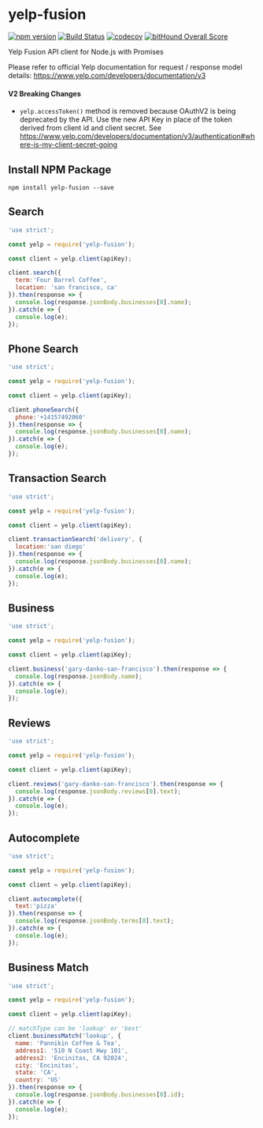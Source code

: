 # yelp-fusion
[![npm version](https://badge.fury.io/js/yelp-fusion.svg)](https://badge.fury.io/js/yelp-fusion) [![Build Status](https://travis-ci.org/tonybadguy/yelp-fusion.svg?branch=master)](https://travis-ci.org/tonybadguy/yelp-fusion) [![codecov](https://codecov.io/gh/tonybadguy/yelp-fusion/branch/master/graph/badge.svg)](https://codecov.io/gh/tonybadguy/yelp-fusion) [![bitHound Overall Score](https://www.bithound.io/github/tonybadguy/yelp-fusion/badges/score.svg)](https://www.bithound.io/github/tonybadguy/yelp-fusion)

Yelp Fusion API client for Node.js with Promises

Please refer to official Yelp documentation for request / response model details:
https://www.yelp.com/developers/documentation/v3

#### V2 Breaking Changes
* ```yelp.accessToken()``` method is removed because OAuthV2 is being deprecated by the API. Use the new API Key in place of the token derived from client id and client secret. See https://www.yelp.com/developers/documentation/v3/authentication#where-is-my-client-secret-going

## Install NPM Package
```
npm install yelp-fusion --save
```

## Search
```javascript
'use strict';

const yelp = require('yelp-fusion');

const client = yelp.client(apiKey);

client.search({
  term:'Four Barrel Coffee',
  location: 'san francisco, ca'
}).then(response => {
  console.log(response.jsonBody.businesses[0].name);
}).catch(e => {
  console.log(e);
});
```

## Phone Search
```javascript
'use strict';

const yelp = require('yelp-fusion');

const client = yelp.client(apiKey);

client.phoneSearch({
  phone:'+14157492060'
}).then(response => {
  console.log(response.jsonBody.businesses[0].name);
}).catch(e => {
  console.log(e);
});
```

## Transaction Search
```javascript
'use strict';

const yelp = require('yelp-fusion');

const client = yelp.client(apiKey);

client.transactionSearch('delivery', {
  location:'san diego'
}).then(response => {
  console.log(response.jsonBody.businesses[0].name);
}).catch(e => {
  console.log(e);
});
```

## Business
```javascript
'use strict';

const yelp = require('yelp-fusion');

const client = yelp.client(apiKey);

client.business('gary-danko-san-francisco').then(response => {
  console.log(response.jsonBody.name);
}).catch(e => {
  console.log(e);
});
```

## Reviews
```javascript
'use strict';

const yelp = require('yelp-fusion');

const client = yelp.client(apiKey);

client.reviews('gary-danko-san-francisco').then(response => {
  console.log(response.jsonBody.reviews[0].text);
}).catch(e => {
  console.log(e);
});
```

## Autocomplete
```javascript
'use strict';

const yelp = require('yelp-fusion');

const client = yelp.client(apiKey);

client.autocomplete({
  text:'pizza'
}).then(response => {
  console.log(response.jsonBody.terms[0].text);
}).catch(e => {
  console.log(e);
});
```

## Business Match
```javascript
'use strict';

const yelp = require('yelp-fusion');

const client = yelp.client(apiKey);

// matchType can be 'lookup' or 'best'
client.businessMatch('lookup', {
  name: 'Pannikin Coffee & Tea',
  address1: '510 N Coast Hwy 101',
  address2: 'Encinitas, CA 92024',
  city: 'Encinitas',
  state: 'CA',
  country: 'US'
}).then(response => {
  console.log(response.jsonBody.businesses[0].id);
}).catch(e => {
  console.log(e);
});
```
